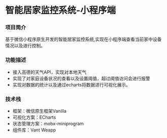 # 智能居家监控系统-小程序端

### 项目简介
基于微信小程序原生开发的智能居家监控系统,实现在小程序端查看当前家中设备情况以及进行控制。

### 功能描述
- 接入高德的天气API，实现对本地天气
- 实现了对家庭设备状况的查看以及设置阈值，超过阈值访问会进行报警
- 实现对数据的统计以及通过echarts将数据进行可视化展示。

### 技术栈
- 框架：微信原生框架Vanilla
- 可视化方案：ECharts
- 状态管理方案：mobx-miniprogram
- 组件库：Vant Weapp
